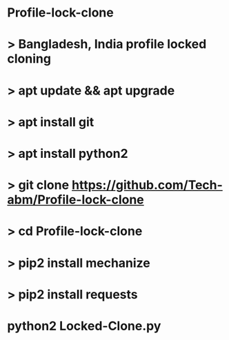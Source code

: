 # Profile-lock-clone
# > Bangladesh, India profile locked cloning 

# > apt update && apt upgrade 

# > apt install git 

# > apt install python2 

# > git clone https://github.com/Tech-abm/Profile-lock-clone

# > cd Profile-lock-clone

# > pip2 install mechanize 

# > pip2 install requests 

# python2 Locked-Clone.py

